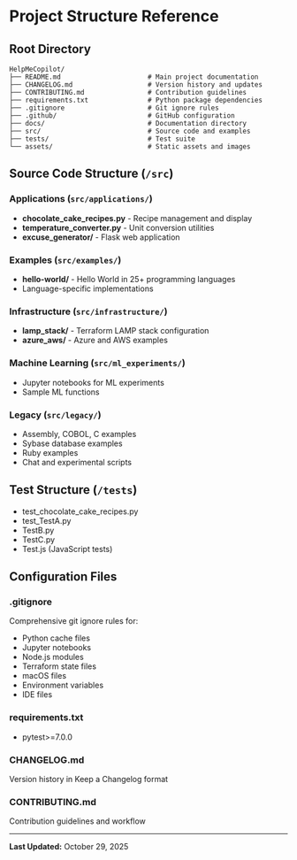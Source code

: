# Project Structure Reference

## Root Directory

```
HelpMeCopilot/
├── README.md                      # Main project documentation
├── CHANGELOG.md                   # Version history and updates
├── CONTRIBUTING.md                # Contribution guidelines
├── requirements.txt               # Python package dependencies
├── .gitignore                     # Git ignore rules
├── .github/                       # GitHub configuration
├── docs/                          # Documentation directory
├── src/                           # Source code and examples
├── tests/                         # Test suite
└── assets/                        # Static assets and images
```

## Source Code Structure (`/src`)

### Applications (`src/applications/`)
- **chocolate_cake_recipes.py** - Recipe management and display
- **temperature_converter.py** - Unit conversion utilities
- **excuse_generator/** - Flask web application

### Examples (`src/examples/`)
- **hello-world/** - Hello World in 25+ programming languages
- Language-specific implementations

### Infrastructure (`src/infrastructure/`)
- **lamp_stack/** - Terraform LAMP stack configuration
- **azure_aws/** - Azure and AWS examples

### Machine Learning (`src/ml_experiments/`)
- Jupyter notebooks for ML experiments
- Sample ML functions

### Legacy (`src/legacy/`)
- Assembly, COBOL, C examples
- Sybase database examples
- Ruby examples
- Chat and experimental scripts

## Test Structure (`/tests`)
- test_chocolate_cake_recipes.py
- test_TestA.py
- TestB.py
- TestC.py
- Test.js (JavaScript tests)

## Configuration Files

### .gitignore
Comprehensive git ignore rules for:
- Python cache files
- Jupyter notebooks
- Node.js modules
- Terraform state files
- macOS files
- Environment variables
- IDE files

### requirements.txt
- pytest>=7.0.0

### CHANGELOG.md
Version history in Keep a Changelog format

### CONTRIBUTING.md
Contribution guidelines and workflow

---

**Last Updated:** October 29, 2025
